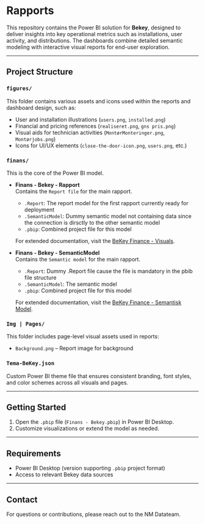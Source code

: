 # Rapports

This repository contains the Power BI solution for **Bekey**, designed to deliver insights into key operational metrics such as installations, user activity, and distributions. The dashboards combine detailed semantic modeling with interactive visual reports for end-user exploration.

---

## Project Structure

### `figures/`
This folder contains various assets and icons used within the reports and dashboard design, such as:
- User and installation illustrations (`users.png`, `installed.png`)
- Financial and pricing references (`realiseret.png`, `gns pris.png`)
- Visual aids for technician activities (`MontørMonteringer.png`, `Montørjobs.png`)
- Icons for UI/UX elements (`close-the-door-icon.png`, `users.png`, etc.)

### `finans/`
This is the core of the Power BI model.

- **Finans - Bekey - Rapport**  
  Contains the `Report file` for the main rapport.
  - `.Report`: The report model for the first rapport currently ready for deployment
  - `.SemanticModel`: Dummy semantic model not containing data since the connection is dirsctly to the other semantic model 
  - `.pbip`: Combined project file for this model

  For extended documentation, visit the [BeKey Finance - Visuals](https://northmedia.atlassian.net/wiki/spaces/DRT/pages/35455234/Rapport+Model).

- **Finans - Bekey - SemanticModel**  
  Contains the `Semantic model` for the main rapport.
  - `.Report`: Dummy .Report file cause the file is mandatory in the pbib file structure
  - `.SemanticModel`: The semantic model
  - `.pbip`: Combined project file for this model

  For extended documentation, visit the [BeKey Finance - Semantisk Model](https://northmedia.atlassian.net/wiki/spaces/DRT/pages/14057495/Semantisk+Model).

### `Img | Pages/`
This folder includes page-level visual assets used in reports:
- `Background.png` – Report image for background

### `Tema-BeKey.json`
Custom Power BI theme file that ensures consistent branding, font styles, and color schemes across all visuals and pages.

---

## Getting Started

1. Open the `.pbip` file (`Finans - Bekey.pbip`) in Power BI Desktop.
3. Customize visualizations or extend the model as needed.

---

## Requirements

- Power BI Desktop (version supporting `.pbip` project format)
- Access to relevant Bekey data sources 

---

## Contact

For questions or contributions, please reach out to the NM Datateam.
